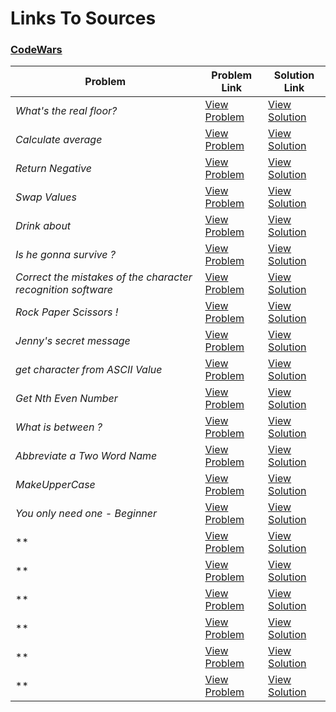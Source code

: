 # Links To Sources

### [CodeWars](https://codewars.com)


|        Problem                              |              Problem Link                                               |                     Solution Link                   |
|---------------------------------------------|-------------------------------------------------------------------------|-----------------------------------------------------|
| *What's the real floor?*                    | [View Problem](https://www.codewars.com/kata/574b3b1599d8f897470018f6)  | [View Solution](what's_the_real_floor.cpp)      
| *Calculate average*                         | [View Problem](https://www.codewars.com/kata/57a2013acf1fa5bfc4000921)  | [View Solution](calculate_average.cpp)      
| *Return Negative*                           | [View Problem](https://www.codewars.com/kata/55685cd7ad70877c23000102)  | [View Solution](return_negative.cpp)      
| *Swap Values*                               | [View Problem](https://www.codewars.com/kata/5388f0e00b24c5635e000fc6)  | [View Solution](swap_values.cpp)      
| *Drink about*                               | [View Problem](https://www.codewars.com/kata/56170e844da7c6f647000063)  | [View Solution](drink_about.cpp)      
| *Is he gonna survive ?*                     | [View Problem](https://www.codewars.com/kata/59ca8246d751df55cc00014c)  | [View Solution](is_he_gonna_survive.cpp)      
| *Correct the mistakes of the character recognition software*  | [View Problem](https://www.codewars.com/kata/577bd026df78c19bca0002c0)  | [View Solution](correct_mistakes.cpp)  
| *Rock Paper Scissors !*                     | [View Problem](https://www.codewars.com/kata/5672a98bdbdd995fad00000f)  | [View Solution](rock_paper_scissors.cpp)      
| *Jenny's secret message*                    | [View Problem](https://www.codewars.com/kata/55225023e1be1ec8bc000390)  | [View Solution](jenny's_secret_message.cpp)      
| *get character from ASCII Value*            | [View Problem](https://www.codewars.com/kata/55ad04714f0b468e8200001c)  | [View Solution](get_character_from_ASCII_value.cpp)      
| *Get Nth Even Number*                       | [View Problem](https://www.codewars.com/kata/5933a1f8552bc2750a0000ed)  | [View Solution](get_nth_even_number.cpp)      
| *What is between ?*                         | [View Problem](https://www.codewars.com/kata/55ecd718f46fba02e5000029)  | [View Solution](what_is_between.cpp)      
| *Abbreviate a Two Word Name*                | [View Problem](https://www.codewars.com/kata/57eadb7ecd143f4c9c0000a3)  | [View Solution](abbreviate_a_two_word_name.cpp)      
| *MakeUpperCase*                             | [View Problem](https://www.codewars.com/kata/57a0556c7cb1f31ab3000ad7)  | [View Solution](make_upper_case.cpp)      
| *You only need one - Beginner*              | [View Problem](https://www.codewars.com/kata/57cc975ed542d3148f00015b)  | [View Solution](you_only_need_one-beginner.cpp)      
| **                               | [View Problem](https://www.codewars.com/kata/)  | [View Solution](.cpp)      
| **                               | [View Problem](https://www.codewars.com/kata/)  | [View Solution](.cpp)      
| **                               | [View Problem](https://www.codewars.com/kata/)  | [View Solution](.cpp)      
| **                               | [View Problem](https://www.codewars.com/kata/)  | [View Solution](.cpp)      
| **                               | [View Problem](https://www.codewars.com/kata/)  | [View Solution](.cpp)      
| **                               | [View Problem](https://www.codewars.com/kata/)  | [View Solution](.cpp)      
  
